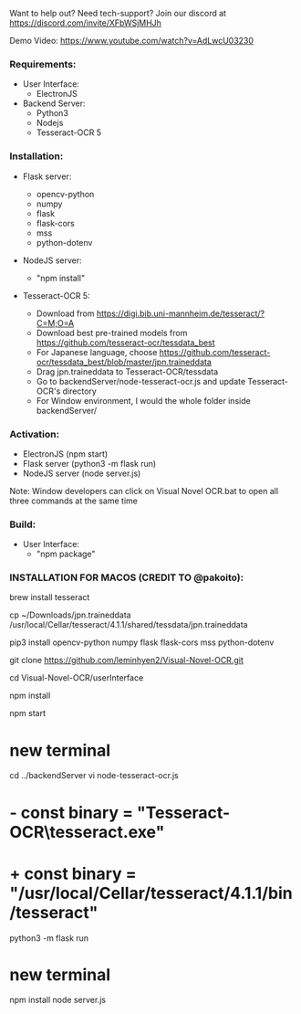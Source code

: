 Want to help out? 
Need tech-support?
Join our discord at https://discord.com/invite/XFbWSjMHJh

Demo Video:
https://www.youtube.com/watch?v=AdLwcU03230

### Requirements: 
- User Interface:
  - ElectronJS 
- Backend Server:
  - Python3
  - Nodejs 
  - Tesseract-OCR 5

### Installation:
- Flask server:
  - opencv-python
  - numpy
  - flask
  - flask-cors
  - mss 
  - python-dotenv

- NodeJS server:
  - "npm install"

- Tesseract-OCR 5:
  - Download from https://digi.bib.uni-mannheim.de/tesseract/?C=M;O=A
  - Download best pre-trained models from https://github.com/tesseract-ocr/tessdata_best
  - For Japanese language, choose https://github.com/tesseract-ocr/tessdata_best/blob/master/jpn.traineddata
  - Drag jpn.traineddata to Tesseract-OCR/tessdata
  - Go to backendServer/node-tesseract-ocr.js and update Tesseract-OCR's directory
  - For Window environment, I would the whole folder inside backendServer/

### Activation: 
- ElectronJS (npm start)
- Flask server (python3 -m flask run)
- NodeJS server (node server.js)

Note: Window developers can click on Visual Novel OCR.bat to open all three commands at the same time

### Build: 
- User Interface:
  - "npm package" 

### INSTALLATION FOR MACOS (CREDIT TO @pakoito): 
brew install tesseract

cp ~/Downloads/jpn.traineddata /usr/local/Cellar/tesseract/4.1.1/shared/tessdata/jpn.traineddata

pip3 install opencv-python numpy flask flask-cors mss python-dotenv

git clone https://github.com/leminhyen2/Visual-Novel-OCR.git

cd Visual-Novel-OCR/userInterface

npm install

npm start

# new terminal
cd ../backendServer
vi node-tesseract-ocr.js
# -  const binary = "Tesseract-OCR\\tesseract.exe"
# +  const binary = "/usr/local/Cellar/tesseract/4.1.1/bin/tesseract"
python3 -m flask run
# new terminal
npm install
node server.js
